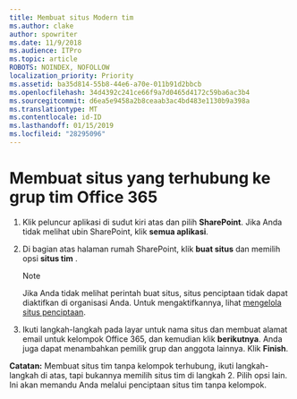 ```yaml
---
title: Membuat situs Modern tim
ms.author: clake
author: spowriter
ms.date: 11/9/2018
ms.audience: ITPro
ms.topic: article
ROBOTS: NOINDEX, NOFOLLOW
localization_priority: Priority
ms.assetid: ba35d814-55b8-44e6-a70e-011b91d2bbcb
ms.openlocfilehash: 34d4392c241ce66f9a7d0465d4172c59ba6ac3b4
ms.sourcegitcommit: d6ea5e9458a2b8ceaab3ac4bd483e1130b9a398a
ms.translationtype: MT
ms.contentlocale: id-ID
ms.lasthandoff: 01/15/2019
ms.locfileid: "28295096"
---
```

# <a name="create-an-office-365-group-connected-team-site"></a>Membuat situs yang terhubung ke grup tim Office 365

1. Klik peluncur aplikasi di sudut kiri atas dan pilih **SharePoint**. Jika Anda tidak melihat ubin SharePoint, klik **semua aplikasi**.
    
2. Di bagian atas halaman rumah SharePoint, klik **buat situs** dan memilih opsi **situs tim** . 
    
    > [!NOTE]
    > Jika Anda tidak melihat perintah buat situs, situs penciptaan tidak dapat diaktifkan di organisasi Anda. Untuk mengaktifkannya, lihat [mengelola situs penciptaan](https://go.microsoft.com/fwlink/?linkid=2009644). 
  
3. Ikuti langkah-langkah pada layar untuk nama situs dan membuat alamat email untuk kelompok Office 365, dan kemudian klik **berikutnya**. Anda juga dapat menambahkan pemilik grup dan anggota lainnya. Klik **Finish**.
  
 **Catatan:** Membuat situs tim tanpa kelompok terhubung, ikuti langkah-langkah di atas, tapi bukannya memilih situs tim di langkah 2. Pilih opsi lain. Ini akan memandu Anda melalui penciptaan situs tim tanpa kelompok. 
    


